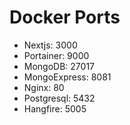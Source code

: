 # Docker Ports
- Nextjs: 3000
- Portainer: 9000
- MongoDB: 27017
- MongoExpress: 8081
- Nginx: 80
- Postgresql: 5432
- Hangfire: 5005